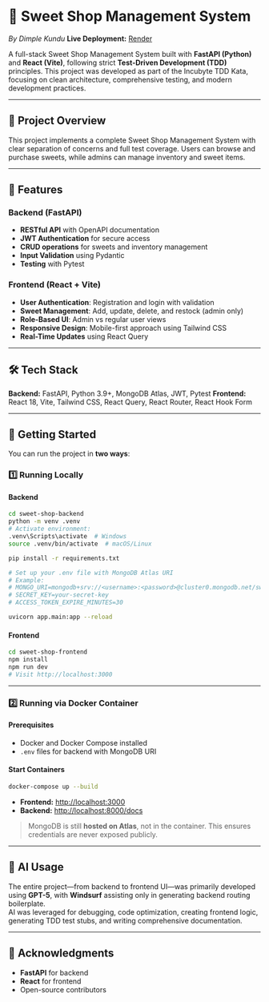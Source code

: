 # 🍬 Sweet Shop Management System

*By Dimple Kundu*
**Live Deployment:** [Render](https://incubyte-sweet-shop-1.onrender.com/)

A full-stack Sweet Shop Management System built with **FastAPI (Python)** and **React (Vite)**, following strict **Test-Driven Development (TDD)** principles. This project was developed as part of the Incubyte TDD Kata, focusing on clean architecture, comprehensive testing, and modern development practices.

---

## 🎯 Project Overview

This project implements a complete Sweet Shop Management System with clear separation of concerns and full test coverage. Users can browse and purchase sweets, while admins can manage inventory and sweet items.

---

## 🚀 Features

### Backend (FastAPI)

* **RESTful API** with OpenAPI documentation
* **JWT Authentication** for secure access
* **CRUD operations** for sweets and inventory management
* **Input Validation** using Pydantic
* **Testing** with Pytest

### Frontend (React + Vite)

* **User Authentication**: Registration and login with validation
* **Sweet Management**: Add, update, delete, and restock (admin only)
* **Role-Based UI**: Admin vs regular user views
* **Responsive Design**: Mobile-first approach using Tailwind CSS
* **Real-Time Updates** using React Query

---

## 🛠️ Tech Stack

**Backend:** FastAPI, Python 3.9+, MongoDB Atlas, JWT, Pytest
**Frontend:** React 18, Vite, Tailwind CSS, React Query, React Router, React Hook Form

---

## 🚀 Getting Started

You can run the project in **two ways**:

### 1️⃣ Running Locally

#### Backend

```bash
cd sweet-shop-backend
python -m venv .venv
# Activate environment:
.venv\Scripts\activate  # Windows
source .venv/bin/activate  # macOS/Linux

pip install -r requirements.txt

# Set up your .env file with MongoDB Atlas URI
# Example:
# MONGO_URI=mongodb+srv://<username>:<password>@cluster0.mongodb.net/sweetshop?retryWrites=true&w=majority
# SECRET_KEY=your-secret-key
# ACCESS_TOKEN_EXPIRE_MINUTES=30

uvicorn app.main:app --reload
```

#### Frontend

```bash
cd sweet-shop-frontend
npm install
npm run dev
# Visit http://localhost:3000
```

---

### 2️⃣ Running via Docker Container

#### Prerequisites

* Docker and Docker Compose installed
* `.env` files for backend with MongoDB URI

#### Start Containers

```bash
docker-compose up --build
```

* **Frontend:** [http://localhost:3000](http://localhost:3000)
* **Backend:** [http://localhost:8000/docs](http://localhost:8000/docs)

> MongoDB is still **hosted on Atlas**, not in the container. This ensures credentials are never exposed publicly.

---

## 🤖 AI Usage

The entire project—from backend to frontend UI—was primarily developed using **GPT-5**, with **Windsurf** assisting only in generating backend routing boilerplate.  
AI was leveraged for debugging, code optimization, creating frontend logic, generating TDD test stubs, and writing comprehensive documentation.


---

## 🙏 Acknowledgments

* **FastAPI** for backend
* **React** for frontend
* Open-source contributors
